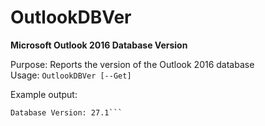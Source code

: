 # OutlookDBVer
<b>Microsoft Outlook 2016 Database Version</b>

Purpose: Reports the version of the Outlook 2016 database</br>
Usage: `OutlookDBVer [--Get]`</br>

Example output:</br>
```Outlook Database: /Users/pbowden/Library/Group Containers/UBF8T346G9.Office/Outlook/Outlook 15 Profiles/Main Profile/Data/Outlook.sqlite
Database Version: 27.1```
